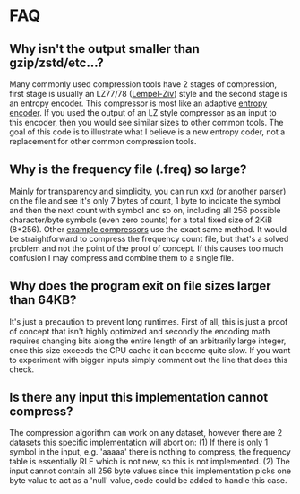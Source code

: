 # FAQ

## Why isn't the output smaller than gzip/zstd/etc...?
Many commonly used compression tools have 2 stages of compression, first stage is usually an LZ77/78 ([Lempel-Ziv](https://en.wikipedia.org/wiki/LZ77_and_LZ78)) style and the second stage is an entropy encoder. This compressor is most like an adaptive [entropy encoder](https://en.wikipedia.org/wiki/Entropy_coding).   If you used the output of an LZ style compressor as an input to this encoder, then you would see similar sizes to other common tools.  The goal of this code is to illustrate what I believe is a new entropy coder, not a replacement for other common compression tools.

## Why is the frequency file (.freq) so large?
Mainly for transparency and simplicity, you can run xxd (or another parser) on the file and see it's only 7 bytes of count, 1 byte to indicate the symbol and then the next count with symbol and so on, including all 256 possible character/byte symbols (even zero counts) for a total fixed size of 2KiB (8\*256).  Other [example compressors](https://github.com/nayuki/Reference-arithmetic-coding/blob/fde1357935494f395b4d17ca7e9e897c226ad208/python/arithmetic-compress.py#L50) use the exact same method.  It would be straightforward to compress the frequency count file, but that's a solved problem and not the point of the proof of concept.  If this causes too much confusion I may compress and combine them to a single file.

## Why does the program exit on file sizes larger than 64KB?
It's just a precaution to prevent long runtimes.  First of all, this is just a proof of concept that isn't highly optimized and secondly the encoding math requires changing bits along the entire length of an arbitrarily large integer, once this size exceeds the CPU cache it can become quite slow.  If you want to experiment with bigger inputs simply comment out the line that does this check.

## Is there any input this implementation cannot compress?
The compression algorithm can work on any dataset, however there are 2 datasets this specific implementation will abort on: (1) If there is only 1 symbol in the input, e.g. 'aaaaa' there is nothing to compress, the frequency table is essentially RLE which is not new, so this is not implemented. (2) The input cannot contain all 256 byte values since this implementation picks one byte value to act as a 'null' value, code could be added to handle this case.



